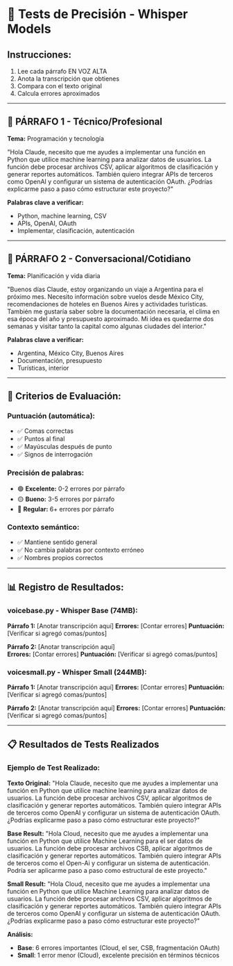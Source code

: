 # 🎯 Tests de Precisión - Whisper Models

## Instrucciones:
1. Lee cada párrafo EN VOZ ALTA
2. Anota la transcripción que obtienes
3. Compara con el texto original
4. Calcula errores aproximados

---

## 📝 PÁRRAFO 1 - Técnico/Profesional
**Tema:** Programación y tecnología

"Hola Claude, necesito que me ayudes a implementar una función en Python que utilice machine learning para analizar datos de usuarios. La función debe procesar archivos CSV, aplicar algoritmos de clasificación y generar reportes automáticos. También quiero integrar APIs de terceros como OpenAI y configurar un sistema de autenticación OAuth. ¿Podrías explicarme paso a paso cómo estructurar este proyecto?"

**Palabras clave a verificar:**
- Python, machine learning, CSV
- APIs, OpenAI, OAuth
- Implementar, clasificación, autenticación

---

## 📝 PÁRRAFO 2 - Conversacional/Cotidiano  
**Tema:** Planificación y vida diaria

"Buenos días Claude, estoy organizando un viaje a Argentina para el próximo mes. Necesito información sobre vuelos desde México City, recomendaciones de hoteles en Buenos Aires y actividades turísticas. También me gustaría saber sobre la documentación necesaria, el clima en esa época del año y presupuesto aproximado. Mi idea es quedarme dos semanas y visitar tanto la capital como algunas ciudades del interior."

**Palabras clave a verificar:**
- Argentina, México City, Buenos Aires
- Documentación, presupuesto
- Turísticas, interior

---

## 🎯 Criterios de Evaluación:

### Puntuación (automática):
- ✅ Comas correctas
- ✅ Puntos al final  
- ✅ Mayúsculas después de punto
- ✅ Signos de interrogación

### Precisión de palabras:
- 🟢 **Excelente:** 0-2 errores por párrafo
- 🟡 **Bueno:** 3-5 errores por párrafo  
- 🔴 **Regular:** 6+ errores por párrafo

### Contexto semántico:
- ✅ Mantiene sentido general
- ✅ No cambia palabras por contexto erróneo
- ✅ Nombres propios correctos

---

## 📊 Registro de Resultados:

### voicebase.py - Whisper Base (74MB):
**Párrafo 1:** [Anotar transcripción aquí]
**Errores:** [Contar errores]
**Puntuación:** [Verificar si agregó comas/puntos]

**Párrafo 2:** [Anotar transcripción aquí]  
**Errores:** [Contar errores]
**Puntuación:** [Verificar si agregó comas/puntos]

### voicesmall.py - Whisper Small (244MB):
**Párrafo 1:** [Anotar transcripción aquí]
**Errores:** [Contar errores] 
**Puntuación:** [Verificar si agregó comas/puntos]

**Párrafo 2:** [Anotar transcripción aquí]
**Errores:** [Contar errores]
**Puntuación:** [Verificar si agregó comas/puntos]

---

## 📋 Resultados de Tests Realizados

### Ejemplo de Test Realizado:
**Texto Original:** "Hola Claude, necesito que me ayudes a implementar una función en Python que utilice machine learning para analizar datos de usuarios. La función debe procesar archivos CSV, aplicar algoritmos de clasificación y generar reportes automáticos. También quiero integrar APIs de terceros como OpenAI y configurar un sistema de autenticación OAuth. ¿Podrías explicarme paso a paso cómo estructurar este proyecto?"

**Base Result:** "Hola Cloud, necesito que me ayudes a implementar una función en Python que utilice Machine Learning para el ser datos de usuarios. La función debe procesar archivos CSB, aplicar algoritmos de clasificación y generar reportes automáticos. También quiero integrar APIs de terceros como el Open-Ai y configurar un sistema de autenticación. Podría ser aplicarme paso a paso como estructural de este proyecto."

**Small Result:** "Hola Cloud, necesito que me ayudes a implementar una función en Python que utilice Machine Learning para analizar datos de usuarios. La función debe procesar archivos CSV, aplicar algoritmos de clasificación y generar reportes automáticos. También quiero integrar APIs de terceros como OpenAI y configurar un sistema de autenticación OAuth. ¿Podrías explicarme paso a paso cómo estructurar este proyecto?"

**Análisis:**
- **Base**: 6 errores importantes (Cloud, el ser, CSB, fragmentación OAuth)
- **Small**: 1 error menor (Cloud), excelente precisión en términos técnicos
